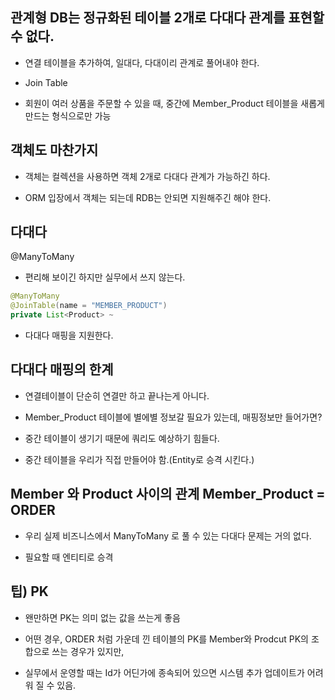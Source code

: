 ## 관계형 DB는 정규화된 테이블 2개로 다대다 관계를 표현할 수 없다.

- 연결 테이블을 추가하여, 일대다, 다대이리 관계로 풀어내야 한다.

- Join Table

- 회원이 여러 상품을 주문할 수 있을 때, 중간에 Member_Product 테이블을 새롭게 만드는 형식으로만 가능

## 객체도 마찬가지

- 객체는 컬렉션을 사용하면 객체 2개로 다대다 관계가 가능하긴 하다.

- ORM 입장에서 객체는 되는데 RDB는 안되면 지원해주긴 해야 한다.

## 다대다

@ManyToMany

- 편리해 보이긴 하지만 실무에서 쓰지 않는다.

```java
@ManyToMany
@JoinTable(name = "MEMBER_PRODUCT")
private List<Product> ~
```

- 다대다 매핑을 지원한다.

## 다대다 매핑의 한계

- 연결테이블이 단순히 연결만 하고 끝나는게 아니다.

- Member_Product 테이블에 별에별 정보갈 필요가 있는데, 매핑정보만 들어가면?

- 중간 테이블이 생기기 때문에 쿼리도 예상하기 힘들다.

- 중간 테이블을 우리가 직접 만들어야 함.(Entity로 승격 시킨다.)

## Member 와 Product 사이의 관계 Member_Product = ORDER

- 우리 실제 비즈니스에서 ManyToMany 로 풀 수 있는 다대다 문제는 거의 없다.

- 필요할 때 엔티티로 승격

## 팁) PK

- 왠만하면 PK는 의미 없는 값을 쓰는게 좋음

- 어떤 경우, ORDER 처럼 가운데 낀 테이블의 PK를 Member와 Prodcut PK의 조합으로 쓰는 경우가 있지만,

- 실무에서 운영할 때는 Id가 어딘가에 종속되어 있으면 시스템 추가 업데이트가 어려워 질 수 있음.
